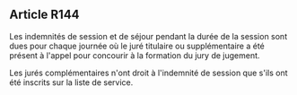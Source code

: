 Article R144
----
Les indemnités de session et de séjour pendant la durée de la session sont dues
pour chaque journée où le juré titulaire ou supplémentaire a été présent à
l'appel pour concourir à la formation du jury de jugement.

Les jurés complémentaires n'ont droit à l'indemnité de session que s'ils ont été
inscrits sur la liste de service.

